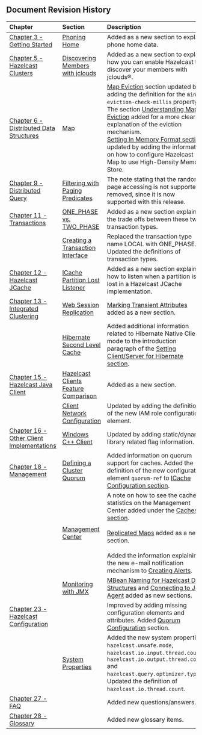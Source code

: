 

## Document Revision History

|Chapter|Section|Description|
|:-------|:-------|:-----------|
|[Chapter 3 - Getting Started](#getting-started)|[Phoning Home](#phoning-home)|Added as a new section to explain phone home data.|
|[Chapter 5 - Hazelcast Clusters](#hazelcast-clusters)|[Discovering Members with jclouds](#discovering-members-with-jclouds)|Added as a new section to explain how you can enable Hazelcast to discover your members with jclouds&reg;.|
|[Chapter 6 - Distributed Data Structures](#distributed-data-structures)|[Map](#map)|[Map Eviction](#map-eviction) section updated by adding the definition for the `min-eviction-check-millis` property. The section [Understanding Map Eviction](#understanding-map-eviction) added for a more clearer explanation of the eviction mechanism.<br> [Setting In Memory Format section](#setting-in-memory-format) updated by adding the information on how to configure Hazelcast Map to use High-Density Memory Store.|
|[Chapter 9 - Distributed Query](#distributed-query)|[Filtering with Paging Predicates](#filtering-with-paging-predicates)| The note stating that the random page accessing is not supported removed, since it is now supported with this release.
|[Chapter 11 - Transactions](#transactions)|[ONE_PHASE vs. TWO_PHASE](#one_phase-vs-two_phase)| Added as a new section explaining the trade offs between these two transaction types.
||[Creating a Transaction Interface](#creating-a-transaction-interface)|Replaced the transaction type name LOCAL with ONE_PHASE. Updated the definitions of transaction types. 
|[Chapter 12 - Hazelcast JCache](#hazelcast-jcache)|[ICache Partition Lost Listener](#icache-partition-lost-listener)| Added as a new section explaining how to listen when a partition is lost in a Hazelcast JCache implementation.
|[Chapter 13 - Integrated Clustering](#integrated-clustering)|[Web Session Replication](#web-session-replication)|[Marking Transient Attributes](#marking-transient-attributes) added as a new section.|
||[Hibernate Second Level Cache](#hibernate-second-level-cache)|Added additional information related to Hibernate Native Client mode to the introduction paragraph of the [Setting Client/Server for Hibernate section](#setting-client-server-for-hibernate).|
|[Chapter 15 - Hazelcast Java Client](#hazelcast-java-client)|[Hazelcast Clients Feature Comparison](#hazelcast-clients-feature-comparison)|Added as a new section.
||[Client Network Configuration](#client-network-configuration)|Updated by adding the definition of the new IAM role configuration element.
|[Chapter 16 - Other Client Implementations](#other-client-implementations)|[Windows C++ Client](#windows-c++-client)|Updated by adding static/dynamic library related flag information.
|[Chapter 18 - Management](#management)|[Defining a Cluster Quorum](#defining-a-cluster-quorum)|Added information on quorum support for caches. Added the definition of the new configuration element `quorum-ref` to [ICache Configuration section](#icache-configuration).|
||[Management Center](#management-center)|A note on how to see the cache statistics on the Management Center added under the [Caches section](#monitoring-caches).<br></br>[Replicated Maps](#monitoring-replicated-maps) added as a new section.<br><br> Added the information explaining the new e-mail notification mechanism to [Creating Alerts](#creating-alerts).
||[Monitoring with JMX](#monitoring-with-jmx)|[MBean Naming for Hazelcast Data Structures](#mbean-naming-for-hazelcast-data-structures) and [Connecting to JMX Agent](#connecting-to-jmx-agent) added as new sections.
|[Chapter 23 - Hazelcast Configuration](#hazelcast-configuration)||Improved by adding missing configuration elements and attributes. Added [Quorum Configuration](#quorum-configuration) section.|
||[System Properties](#system-properties)|Added the new system properties `hazelcast.unsafe.mode`,  `hazelcast.io.input.thread.count`, `hazelcast.io.output.thread.count` and `hazelcast.query.optimizer.type`. Updated the definition of `hazelcast.io.thread.count`.
|[Chapter 27 - FAQ](#frequently-asked-questions)||Added new questions/answers.|
|[Chapter 28 - Glossary](#glossary)||Added new glossary items.|






<br> </br>


